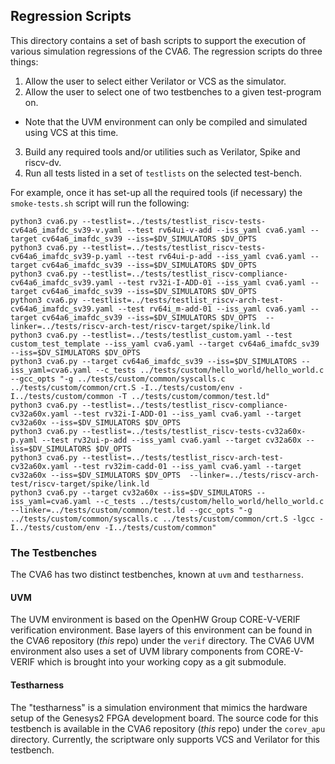 <!--
Copyright 2023, OpenHW Group
SPDX-License-Identifier: Apache-2.0 WITH SHL-2.1
-->
## Regression Scripts
This directory contains a set of bash scripts to support the execution of various simulation regressions of the CVA6.
The regression scripts do three things:
1. Allow the user to select either Verilator or VCS as the simulator.
2. Allow the user to select one of two testbenches to a given test-program on.
  - Note that the UVM environment can only be compiled and simulated using VCS at this time.
3. Build any required tools and/or utilities such as Verilator, Spike and riscv-dv.
4. Run all tests listed in a set of `testlists` on the selected test-bench.

For example, once it has set-up all the required tools (if necessary) the `smoke-tests.sh` script will run the following:
```
python3 cva6.py --testlist=../tests/testlist_riscv-tests-cv64a6_imafdc_sv39-v.yaml --test rv64ui-v-add --iss_yaml cva6.yaml --target cv64a6_imafdc_sv39 --iss=$DV_SIMULATORS $DV_OPTS
python3 cva6.py --testlist=../tests/testlist_riscv-tests-cv64a6_imafdc_sv39-p.yaml --test rv64ui-p-add --iss_yaml cva6.yaml --target cv64a6_imafdc_sv39 --iss=$DV_SIMULATORS $DV_OPTS
python3 cva6.py --testlist=../tests/testlist_riscv-compliance-cv64a6_imafdc_sv39.yaml --test rv32i-I-ADD-01 --iss_yaml cva6.yaml --target cv64a6_imafdc_sv39 --iss=$DV_SIMULATORS $DV_OPTS
python3 cva6.py --testlist=../tests/testlist_riscv-arch-test-cv64a6_imafdc_sv39.yaml --test rv64i_m-add-01 --iss_yaml cva6.yaml --target cv64a6_imafdc_sv39 --iss=$DV_SIMULATORS $DV_OPTS  --linker=../tests/riscv-arch-test/riscv-target/spike/link.ld
python3 cva6.py --testlist=../tests/testlist_custom.yaml --test custom_test_template --iss_yaml cva6.yaml --target cv64a6_imafdc_sv39 --iss=$DV_SIMULATORS $DV_OPTS
python3 cva6.py --target cv64a6_imafdc_sv39 --iss=$DV_SIMULATORS --iss_yaml=cva6.yaml --c_tests ../tests/custom/hello_world/hello_world.c --gcc_opts "-g ../tests/custom/common/syscalls.c ../tests/custom/common/crt.S -I../tests/custom/env -I../tests/custom/common -T ../tests/custom/common/test.ld"
python3 cva6.py --testlist=../tests/testlist_riscv-compliance-cv32a60x.yaml --test rv32i-I-ADD-01 --iss_yaml cva6.yaml --target cv32a60x --iss=$DV_SIMULATORS $DV_OPTS
python3 cva6.py --testlist=../tests/testlist_riscv-tests-cv32a60x-p.yaml --test rv32ui-p-add --iss_yaml cva6.yaml --target cv32a60x --iss=$DV_SIMULATORS $DV_OPTS
python3 cva6.py --testlist=../tests/testlist_riscv-arch-test-cv32a60x.yaml --test rv32im-cadd-01 --iss_yaml cva6.yaml --target cv32a60x --iss=$DV_SIMULATORS $DV_OPTS  --linker=../tests/riscv-arch-test/riscv-target/spike/link.ld
python3 cva6.py --target cv32a60x --iss=$DV_SIMULATORS --iss_yaml=cva6.yaml --c_tests ../tests/custom/hello_world/hello_world.c --linker=../tests/custom/common/test.ld --gcc_opts "-g ../tests/custom/common/syscalls.c ../tests/custom/common/crt.S -lgcc -I../tests/custom/env -I../tests/custom/common"
```

### The Testbenches
The CVA6 has two distinct testbenches, known at `uvm` and `testharness`.

#### UVM
The UVM environment is based on the OpenHW Group CORE-V-VERIF verification environment.
Base layers of this environment can be found in the CVA6 repository (_this_ repo) under the `verif` directory.
The CVA6 UVM environment also uses a set of UVM library components from CORE-V-VERIF which is brought into your working copy as a git submodule.

#### Testharness
The "testharness" is a simulation environment that mimics the hardware setup of the Genesys2 FPGA development board.
The source code for this testbench is available in the CVA6 repository (_this_ repo) under the `corev_apu` directory.
Currently, the scriptware only supports VCS and Verilator for this testbench.
